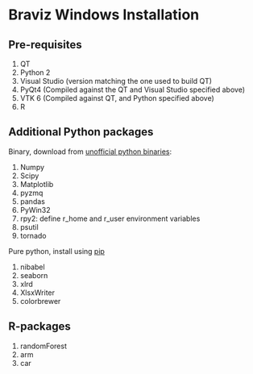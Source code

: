 # Braviz Windows Installation

## Pre-requisites

1. QT
2. Python 2
3. Visual Studio (version matching the one used to build QT)
4. PyQt4 (Compiled against the QT and Visual Studio specified above)
5. VTK 6 (Compiled against QT, and Python specified above)
6. R

## Additional Python packages

Binary, download from [unofficial python binaries](http://www.lfd.uci.edu/~gohlke/pythonlibs/):

1. Numpy
2. Scipy
3. Matplotlib
4. pyzmq
5. pandas
6. PyWin32
7. rpy2: define r_home and r_user environment variables
8. psutil
9. tornado



Pure python, install using [pip](https://pip.pypa.io/en/latest/installing.html)

1. nibabel
2. seaborn
3. xlrd
4. XlsxWriter
5. colorbrewer

## R-packages

1. randomForest
2. arm
3. car








